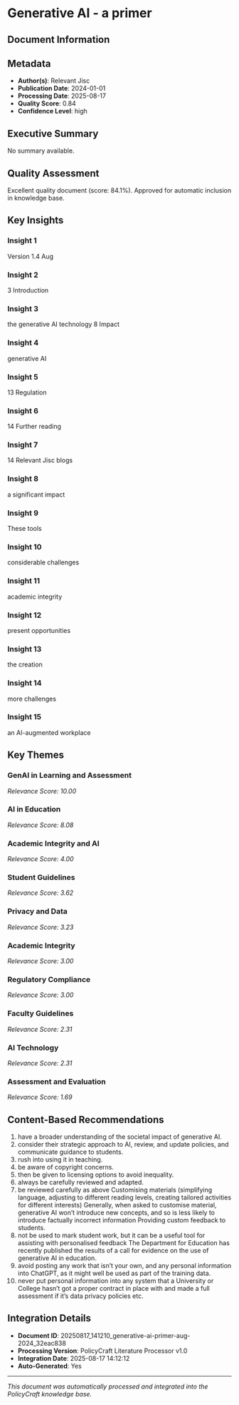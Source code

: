 # Generative AI - a primer

## Document Information


## Metadata
- **Author(s)**: Relevant Jisc
- **Publication Date**: 2024-01-01
- **Processing Date**: 2025-08-17
- **Quality Score**: 0.84
- **Confidence Level**: high

## Executive Summary
No summary available.

## Quality Assessment
Excellent quality document (score: 84.1%). Approved for automatic inclusion in knowledge base.

## Key Insights

### Insight 1
Version 1.4
Aug

### Insight 2
3    Introduction

### Insight 3
the generative AI technology
8    Impact

### Insight 4
generative AI

### Insight 5
13  Regulation

### Insight 6
14  Further reading

### Insight 7
14  Relevant Jisc blogs

### Insight 8
a significant impact

### Insight 9
These 
tools

### Insight 10
considerable challenges

### Insight 11
academic integrity

### Insight 12
present opportunities

### Insight 13
the creation

### Insight 14
more challenges

### Insight 15
an AI-augmented 
workplace

## Key Themes
### GenAI in Learning and Assessment
*Relevance Score: 10.00*

### AI in Education
*Relevance Score: 8.08*

### Academic Integrity and AI
*Relevance Score: 4.00*

### Student Guidelines
*Relevance Score: 3.62*

### Privacy and Data
*Relevance Score: 3.23*

### Academic Integrity
*Relevance Score: 3.00*

### Regulatory Compliance
*Relevance Score: 3.00*

### Faculty Guidelines
*Relevance Score: 2.31*

### AI Technology
*Relevance Score: 2.31*

### Assessment and Evaluation
*Relevance Score: 1.69*


## Content-Based Recommendations
1. have a broader understanding of the societal impact of generative AI.
2. consider their strategic approach to AI, review, and update policies, and communicate guidance to students.
3. rush into using it in teaching.
4. be aware of copyright concerns.
5. then be given to licensing options to avoid inequality.
6. always be carefully reviewed and adapted.
7. be reviewed carefully as above Customising materials (simplifying language, adjusting to different reading levels, creating tailored activities for different interests) Generally, when asked to customise material, generative AI won’t introduce new concepts, and so is less likely to introduce factually incorrect information Providing custom feedback to students.
8. not be used to mark student work, but it can be a useful tool for assisting with personalised feedback The Department for Education has recently published the results of a call for evidence on the use of generative AI in education.
9. avoid posting any work that isn’t your own, and any personal information into ChatGPT, as it might well be used as part of the training data.
10. never put personal information into any system that a University or College hasn’t got a proper contract in place with and made a full assessment if it’s data privacy policies etc.

## Integration Details
- **Document ID**: 20250817_141210_generative-ai-primer-aug-2024_32eac838
- **Processing Version**: PolicyCraft Literature Processor v1.0
- **Integration Date**: 2025-08-17 14:12:12
- **Auto-Generated**: Yes

---
*This document was automatically processed and integrated into the PolicyCraft knowledge base.*
